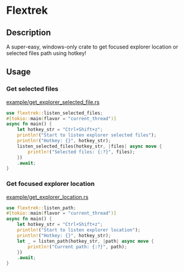 # Flextrek

## Description

A super-easy, windows-only crate to get focused explorer location or selected files path using hotkey!

## Usage

### Get selected files

[example/get_explorer_selected_file.rs](example/get_explorer_selected_file.rs)

```Rust
use flextrek::listen_selected_files;
#[tokio::main(flavor = "current_thread")]
async fn main() {
    let hotkey_str = "Ctrl+Shift+z";
    println!("Start to listen explorer selected files");
    println!("Hotkey: {}", hotkey_str);
    listen_selected_files(hotkey_str, |files| async move {
        println!("Selected files: {:?}", files);
    })
    .await;
}
```

### Get focused explorer location

[example/get_explorer_location.rs](example/get_explorer_location.rs)

```Rust
use flextrek::listen_path;
#[tokio::main(flavor = "current_thread")]
async fn main() {
    let hotkey_str = "Ctrl+Shift+z";
    println!("Start to listen explorer location");
    println!("Hotkey: {}", hotkey_str);
    let _ = listen_path(hotkey_str, |path| async move {
        println!("Current path: {:?}", path);
    })
    .await;
}
```
